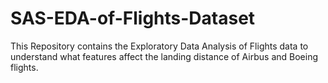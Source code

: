 # SAS-EDA-of-Flights-Dataset
This Repository contains the Exploratory Data Analysis of Flights data to understand what features affect the landing distance of Airbus and Boeing flights. 
